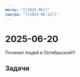 ```yaml
---
месяц: "[[2025-06]]"
завтра: "[[2025-06-21]]"
---
```


# 2025-06-20

Починил людей в Октябрьской!!!

## Задачи

